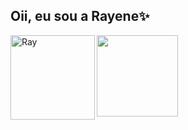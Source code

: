 ## Oii, eu sou a Rayene✨

<div>
<a href="https://github.com/rayenealmeida">
   
 <img height="130em" src="https://github-readme-stats.vercel.app/api?username=rayenealmeida&show_icons=true&theme=dracula&include_all_commits=true&count_private=true"/>
  
   <img align="left" alt="Ray" src="https://i.picasion.com/pic91/808a44e53271d937f9fc437b9a32c1ba.gif" height="135em"/>
   
  
</div>




  
  
